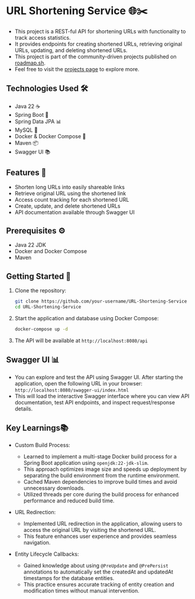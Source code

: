 # URL Shortening Service 🌐✂️

- This project is a REST-ful API for shortening URLs with functionality to track access statistics.
- It provides endpoints for creating shortened URLs, retrieving original URLs, updating, and deleting shortened URLs.
- This project is part of the community-driven projects published
  on [roadmap.sh](https://roadmap.sh/projects/url-shortening-service).
- Feel free to visit the [projects page](https://roadmap.sh/projects) to explore more.

## Technologies Used 🛠️

- Java 22 ☕
- Spring Boot 🍃
- Spring Data JPA 📊
- MySQL 🐬
- Docker & Docker Compose 🐳
- Maven 📦
- Swagger UI 📚

## Features 🌟

- Shorten long URLs into easily shareable links
- Retrieve original URL using the shortened link
- Access count tracking for each shortened URL
- Create, update, and delete shortened URLs
- API documentation available through Swagger UI

## Prerequisites ⚙️

- Java 22 JDK
- Docker and Docker Compose
- Maven

## Getting Started 🚀

1. Clone the repository:
   ```bash
   git clone https://github.com/your-username/URL-Shortening-Service
   cd URL-Shortening-Service
   ```

2. Start the application and database using Docker Compose:
   ```bash
   docker-compose up -d
   ```

3. The API will be available at `http://localhost:8080/api`

## Swagger UI 📊

- You can explore and test the API using Swagger UI. After starting the application, open the following URL in your
  browser: `http://localhost:8080/swagger-ui/index.html`
- This will load the interactive Swagger interface where you can view API documentation, test API endpoints, and inspect
  request/response details.

## Key Learnings📚

- Custom Build Process:
  - Learned to implement a multi-stage Docker build process for a Spring Boot application using `openjdk:22-jdk-slim`.
  - This approach optimizes image size and speeds up deployment by separating the build environment from the runtime
    environment.
  - Cached Maven dependencies to improve build times and avoid unnecessary downloads.
  - Utilized threads per core during the build process for enhanced performance and reduced build time.

- URL Redirection:
  - Implemented URL redirection in the application, allowing users to access the original URL by visiting the shortened
    URL.
  - This feature enhances user experience and provides seamless navigation.

- Entity Lifecycle Callbacks:
  - Gained knowledge about using `@PreUpdate` and `@PrePersist` annotations to automatically set the createdAt and
    updatedAt
    timestamps for the database entities.
  - This practice ensures accurate tracking of entity creation and modification times without manual intervention.
